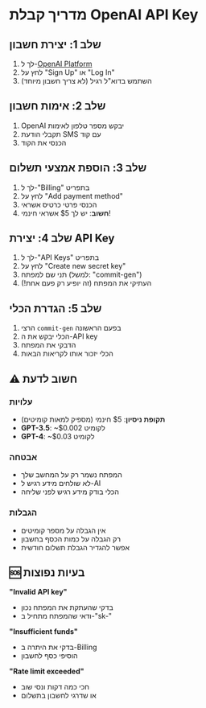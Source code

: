 # מדריך קבלת OpenAI API Key

## שלב 1: יצירת חשבון
1. לך ל-[OpenAI Platform](https://platform.openai.com/)
2. לחץ על "Sign Up" או "Log In"
3. השתמש בדוא"ל רגיל (לא צריך חשבון מיוחד)

## שלב 2: אימות חשבון
1. OpenAI יבקש מספר טלפון לאימות
2. תקבלי הודעת SMS עם קוד
3. הכנסי את הקוד

## שלב 3: הוספת אמצעי תשלום
1. לך ל-"Billing" בתפריט
2. לחץ על "Add payment method"
3. הכנסי פרטי כרטיס אשראי
4. **חשוב**: יש לך $5 אשראי חינמי!

## שלב 4: יצירת API Key
1. לך ל-"API Keys" בתפריט
2. לחץ על "Create new secret key"
3. תני שם למפתח (למשל: "commit-gen")
4. העתיקי את המפתח (זה יופיע רק פעם אחת!)

## שלב 5: הגדרת הכלי
1. הרצי `commit-gen` בפעם הראשונה
2. הכלי יבקש את ה-API key
3. הדבקי את המפתח
4. הכלי יזכור אותו לקריאות הבאות

## ⚠️ חשוב לדעת

### עלויות
- **תקופת ניסיון**: $5 חינמי (מספיק למאות קומיטים)
- **GPT-3.5**: ~$0.002 לקומיט
- **GPT-4**: ~$0.03 לקומיט

### אבטחה
- המפתח נשמר רק על המחשב שלך
- לא שולחים מידע רגיש ל-AI
- הכלי בודק מידע רגיש לפני שליחה

### הגבלות
- אין הגבלה על מספר קומיטים
- רק הגבלה על כמות הכסף בחשבון
- אפשר להגדיר הגבלת תשלום חודשית

## 🆘 בעיות נפוצות

**"Invalid API key"**
- בדקי שהעתקת את המפתח נכון
- ודאי שהמפתח מתחיל ב-"sk-"

**"Insufficient funds"**
- בדקי את היתרה ב-Billing
- הוסיפי כסף לחשבון

**"Rate limit exceeded"**
- חכי כמה דקות ונסי שוב
- או שדרגי לחשבון בתשלום
